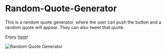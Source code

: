 # Random-Quote-Generator

<p>This is a random quote generator, where the user can push the button and a random quote will appear. They can also tweet that quote.</p>

<p>Enjoy <a href="https://codepen.io/velvetstar/full/NrpqdR" target="_blank">here</a>!</p>

<img src="Random-Quote-Generator.png" alt="Random Quote Generator">
